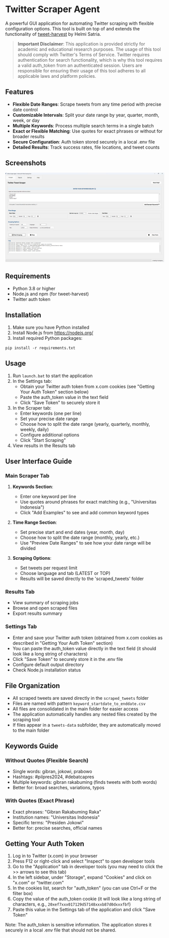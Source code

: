 # Twitter Scraper Agent

A powerful GUI application for automating Twitter scraping with flexible configuration options. This tool is built on top of and extends the functionality of [tweet-harvest](https://github.com/helmisatria/tweet-harvest) by Helmi Satria.

> **Important Disclaimer**: This application is provided strictly for academic and educational research purposes. The usage of this tool should comply with Twitter's Terms of Service. Twitter requires authentication for search functionality, which is why this tool requires a valid auth_token from an authenticated session. Users are responsible for ensuring their usage of this tool adheres to all applicable laws and platform policies.

## Features

- **Flexible Date Ranges**: Scrape tweets from any time period with precise date control
- **Customizable Intervals**: Split your date range by year, quarter, month, week, or day
- **Multiple Keywords**: Process multiple search terms in a single batch
- **Exact or Flexible Matching**: Use quotes for exact phrases or without for broader results
- **Secure Configuration**: Auth token stored securely in a local .env file
- **Detailed Results**: Track success rates, file locations, and tweet counts

## Screenshots

![Twitter Scraper Agent Main Screen](screenshots/main_screen.jpg)

## Requirements

- Python 3.8 or higher
- Node.js and npm (for tweet-harvest)
- Twitter auth token

## Installation

1. Make sure you have Python installed
2. Install Node.js from https://nodejs.org/
3. Install required Python packages:

```
pip install -r requirements.txt
```

## Usage

1. Run `launch.bat` to start the application
2. In the Settings tab:
   - Obtain your Twitter auth token from x.com cookies (see "Getting Your Auth Token" section below)
   - Paste the auth_token value in the text field
   - Click "Save Token" to securely store it
3. In the Scraper tab:
   - Enter keywords (one per line)
   - Set your precise date range
   - Choose how to split the date range (yearly, quarterly, monthly, weekly, daily)
   - Configure additional options
   - Click "Start Scraping"
4. View results in the Results tab

## User Interface Guide

### Main Scraper Tab
1. **Keywords Section**:
   - Enter one keyword per line
   - Use quotes around phrases for exact matching (e.g., "Universitas Indonesia")
   - Click "Add Examples" to see and add common keyword types
   
2. **Time Range Section**:
   - Set precise start and end dates (year, month, day)
   - Choose how to split the date range (monthly, yearly, etc.)
   - Use "Preview Date Ranges" to see how your date range will be divided
   
3. **Scraping Options**:
   - Set tweets per request limit
   - Choose language and tab (LATEST or TOP)
   - Results will be saved directly to the 'scraped_tweets' folder

### Results Tab
- View summary of scraping jobs
- Browse and open scraped files
- Export results summary

### Settings Tab
- Enter and save your Twitter auth token (obtained from x.com cookies as described in "Getting Your Auth Token" section)
- You can paste the auth_token value directly in the text field (it should look like a long string of characters)
- Click "Save Token" to securely store it in the .env file
- Configure default output directory
- Check Node.js installation status

## File Organization

- All scraped tweets are saved directly in the `scraped_tweets` folder
- Files are named with pattern `keyword_startdate_to_enddate.csv`
- All files are consolidated in the main folder for easier access
- The application automatically handles any nested files created by the scraping tool
- If files appear in a `tweets-data` subfolder, they are automatically moved to the main folder

## Keywords Guide

### Without Quotes (Flexible Search)
- Single words: gibran, jokowi, prabowo
- Hashtags: #pilpres2024, #debatcapres
- Multiple keywords: gibran rakabuming (finds tweets with both words)
- Better for: broad searches, variations, typos

### With Quotes (Exact Phrase)
- Exact phrases: "Gibran Rakabuming Raka"
- Institution names: "Universitas Indonesia"
- Specific terms: "Presiden Jokowi"
- Better for: precise searches, official names

## Getting Your Auth Token

1. Log in to Twitter (x.com) in your browser
2. Press F12 or right-click and select "Inspect" to open developer tools
3. Go to the "Application" tab in developer tools (you may need to click the >> arrows to see this tab)
4. In the left sidebar, under "Storage", expand "Cookies" and click on "x.com" or "twitter.com"
5. In the cookies list, search for "auth_token" (you can use Ctrl+F or the filter box)
6. Copy the value of the auth_token cookie (it will look like a long string of characters, e.g., `20xef7xxx017129d57148xxxb87d0dxxxfbf`)
7. Paste this value in the Settings tab of the application and click "Save Token"

Note: The auth_token is sensitive information. The application stores it securely in a local .env file that should not be shared.
